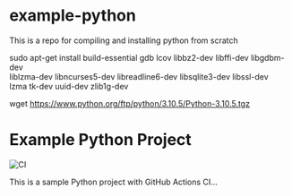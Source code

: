 # example-python
This is a repo for compiling and installing python from scratch

sudo apt-get install build-essential gdb lcov libbz2-dev libffi-dev libgdbm-dev \
liblzma-dev libncurses5-dev libreadline6-dev libsqlite3-dev libssl-dev \
lzma tk-dev uuid-dev zlib1g-dev

wget https://www.python.org/ftp/python/3.10.5/Python-3.10.5.tgz

# Example Python Project

![CI](https://github.com/akshaya0080/example-python/actions/workflows/ci.yml/badge.svg)

This is a sample Python project with GitHub Actions CI...

